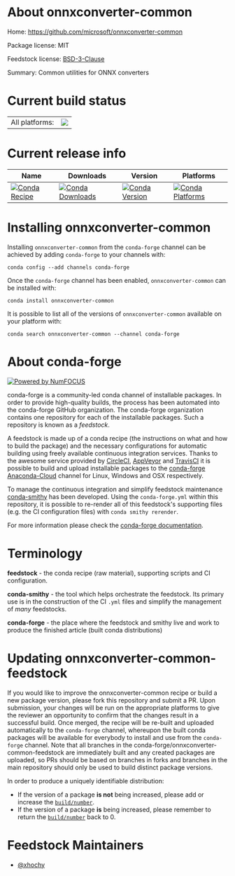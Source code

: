 About onnxconverter-common
==========================

Home: https://github.com/microsoft/onnxconverter-common

Package license: MIT

Feedstock license: [BSD-3-Clause](https://github.com/conda-forge/onnxconverter-common-feedstock/blob/master/LICENSE.txt)

Summary: Common utilities for ONNX converters

Current build status
====================


<table><tr><td>All platforms:</td>
    <td>
      <a href="https://dev.azure.com/conda-forge/feedstock-builds/_build/latest?definitionId=12169&branchName=master">
        <img src="https://dev.azure.com/conda-forge/feedstock-builds/_apis/build/status/onnxconverter-common-feedstock?branchName=master">
      </a>
    </td>
  </tr>
</table>

Current release info
====================

| Name | Downloads | Version | Platforms |
| --- | --- | --- | --- |
| [![Conda Recipe](https://img.shields.io/badge/recipe-onnxconverter--common-green.svg)](https://anaconda.org/conda-forge/onnxconverter-common) | [![Conda Downloads](https://img.shields.io/conda/dn/conda-forge/onnxconverter-common.svg)](https://anaconda.org/conda-forge/onnxconverter-common) | [![Conda Version](https://img.shields.io/conda/vn/conda-forge/onnxconverter-common.svg)](https://anaconda.org/conda-forge/onnxconverter-common) | [![Conda Platforms](https://img.shields.io/conda/pn/conda-forge/onnxconverter-common.svg)](https://anaconda.org/conda-forge/onnxconverter-common) |

Installing onnxconverter-common
===============================

Installing `onnxconverter-common` from the `conda-forge` channel can be achieved by adding `conda-forge` to your channels with:

```
conda config --add channels conda-forge
```

Once the `conda-forge` channel has been enabled, `onnxconverter-common` can be installed with:

```
conda install onnxconverter-common
```

It is possible to list all of the versions of `onnxconverter-common` available on your platform with:

```
conda search onnxconverter-common --channel conda-forge
```


About conda-forge
=================

[![Powered by NumFOCUS](https://img.shields.io/badge/powered%20by-NumFOCUS-orange.svg?style=flat&colorA=E1523D&colorB=007D8A)](http://numfocus.org)

conda-forge is a community-led conda channel of installable packages.
In order to provide high-quality builds, the process has been automated into the
conda-forge GitHub organization. The conda-forge organization contains one repository
for each of the installable packages. Such a repository is known as a *feedstock*.

A feedstock is made up of a conda recipe (the instructions on what and how to build
the package) and the necessary configurations for automatic building using freely
available continuous integration services. Thanks to the awesome service provided by
[CircleCI](https://circleci.com/), [AppVeyor](https://www.appveyor.com/)
and [TravisCI](https://travis-ci.com/) it is possible to build and upload installable
packages to the [conda-forge](https://anaconda.org/conda-forge)
[Anaconda-Cloud](https://anaconda.org/) channel for Linux, Windows and OSX respectively.

To manage the continuous integration and simplify feedstock maintenance
[conda-smithy](https://github.com/conda-forge/conda-smithy) has been developed.
Using the ``conda-forge.yml`` within this repository, it is possible to re-render all of
this feedstock's supporting files (e.g. the CI configuration files) with ``conda smithy rerender``.

For more information please check the [conda-forge documentation](https://conda-forge.org/docs/).

Terminology
===========

**feedstock** - the conda recipe (raw material), supporting scripts and CI configuration.

**conda-smithy** - the tool which helps orchestrate the feedstock.
                   Its primary use is in the construction of the CI ``.yml`` files
                   and simplify the management of *many* feedstocks.

**conda-forge** - the place where the feedstock and smithy live and work to
                  produce the finished article (built conda distributions)


Updating onnxconverter-common-feedstock
=======================================

If you would like to improve the onnxconverter-common recipe or build a new
package version, please fork this repository and submit a PR. Upon submission,
your changes will be run on the appropriate platforms to give the reviewer an
opportunity to confirm that the changes result in a successful build. Once
merged, the recipe will be re-built and uploaded automatically to the
`conda-forge` channel, whereupon the built conda packages will be available for
everybody to install and use from the `conda-forge` channel.
Note that all branches in the conda-forge/onnxconverter-common-feedstock are
immediately built and any created packages are uploaded, so PRs should be based
on branches in forks and branches in the main repository should only be used to
build distinct package versions.

In order to produce a uniquely identifiable distribution:
 * If the version of a package **is not** being increased, please add or increase
   the [``build/number``](https://docs.conda.io/projects/conda-build/en/latest/resources/define-metadata.html#build-number-and-string).
 * If the version of a package **is** being increased, please remember to return
   the [``build/number``](https://docs.conda.io/projects/conda-build/en/latest/resources/define-metadata.html#build-number-and-string)
   back to 0.

Feedstock Maintainers
=====================

* [@xhochy](https://github.com/xhochy/)

